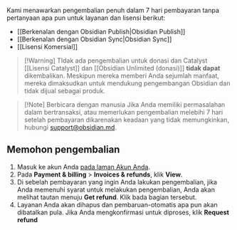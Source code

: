 Kami menawarkan pengembalian penuh dalam 7 hari pembayaran tanpa pertanyaan apa pun untuk layanan dan lisensi berikut:

- [[Berkenalan dengan Obsidian Publish|Obsidian Publish]]
- [[Berkenalan dengan Obsidian Sync|Obsidian Sync]]
- [[Lisensi Komersial]]

> [!Warning] TIdak ada pengembalian untuk donasi dan Catalyst
> [[Lisensi Catalyst]] dan [[Obsidian Unlimited (donasi)]] **tidak dapat** dikembalikan. Meskipun mereka memberi Anda sejumlah manfaat, mereka dimaksudkan untuk mendukung pengembangan Obsidian dan tidak dijual sebagai produk.

> [!Note] Berbicara dengan manusia
> Jika Anda memiliki permasalahan dalam bertransaksi, atau memerlukan pengembalian melebihi 7 hari setelah pembayaran dikarenakan keadaan yang tidak memungkinkan, hubungi support@obsidian.md.

## Memohon pengembalian

1. Masuk ke akun Anda [pada laman Akun Anda](https://obsidian.md/account).
2. Pada **Payment & billing** > **Invoices & refunds**, klik **View**.
3. Di sebelah pembayaran yang ingin Anda lakukan pengembalian, jika Anda memenuhi syarat untuk melakukan pengembalian, Anda akan melihat tautan menuju **Get refund**. Klik bada bagian tersebut.
5. Layanan Anda akan dihapus dan pembaruan-otomatis apa pun akan dibatalkan pula. Jika Anda mengkonfirmasi untuk diproses, klik **Request refund**